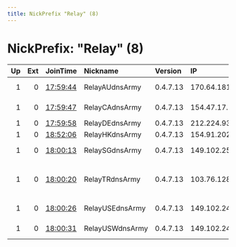 ```yaml
---
title: NickPrefix "Relay" (8)
---
```


# NickPrefix: "Relay" (8)

|   Up |   Ext | JoinTime                                                                                              | Nickname        | Version   | IP              | AS                                       | CC   |   ORp |   Dirp | OS    | Contact         |   eFamMembers |
|-----:|------:|:------------------------------------------------------------------------------------------------------|:----------------|:----------|:----------------|:-----------------------------------------|:-----|------:|-------:|:------|:----------------|--------------:|
|    1 |     0 | [17:59:44](https://nusenu.github.io/OrNetStats/w/relay/B07AFAD68451D7DEF590F590AB1D098435C96B33.html) | RelayAUdnsArmy  | 0.4.7.13  | 170.64.181.3    | DIGITALOCEAN-ASN                         | us   |  9001 |      0 | Linux | tor@birdeck.com |             8 |
|    1 |     0 | [17:59:47](https://nusenu.github.io/OrNetStats/w/relay/9BEFF06DC29D272559CCFCBCE23403C11A353164.html) | RelayCAdnsArmy  | 0.4.7.13  | 154.47.17.229   | Datacamp Limited                         | us   |  9001 |      0 | Linux | tor@birdeck.com |             8 |
|    1 |     0 | [17:59:58](https://nusenu.github.io/OrNetStats/w/relay/F8FE23E1DB4B5BD059CCEEC21C809505C3DE214F.html) | RelayDEdnsArmy  | 0.4.7.13  | 212.224.93.15   | firstcolo GmbH                           | de   |  9001 |      0 | Linux | tor@birdeck.com |             8 |
|    1 |     0 | [18:52:06](https://nusenu.github.io/OrNetStats/w/relay/D2DD27683840A5FA718C0E325730788B3BD0CDD1.html) | RelayHKdnsArmy  | 0.4.7.13  | 154.91.202.205  | Evoxt Enterprise                         | hk   |  9001 |      0 | Linux | tor@birdeck.com |             8 |
|    1 |     0 | [18:00:13](https://nusenu.github.io/OrNetStats/w/relay/F42B739C801213CAC599A3739CD201444EBE9122.html) | RelaySGdnsArmy  | 0.4.7.13  | 149.102.255.224 | Datacamp Limited                         | us   |  9001 |      0 | Linux | tor@birdeck.com |             8 |
|    1 |     0 | [18:00:20](https://nusenu.github.io/OrNetStats/w/relay/1FAFC206C08DD4542CE05B50BF201741FE8DC92E.html) | RelayTRdnsArmy  | 0.4.7.13  | 103.76.128.48   | Ozan Yildiz trading as Sistemdc webhosti | tr   |  9001 |      0 | Linux | tor@birdeck.com |             8 |
|    1 |     0 | [18:00:26](https://nusenu.github.io/OrNetStats/w/relay/5671CBEEB77E84729C9165E9A4009240704EAC4C.html) | RelayUSEdnsArmy | 0.4.7.13  | 149.102.249.196 | Datacamp Limited                         | us   |  9001 |      0 | Linux | tor@birdeck.com |             8 |
|    1 |     0 | [18:00:31](https://nusenu.github.io/OrNetStats/w/relay/81056E23C2508A154E85EC9AF1FBBD502E01D353.html) | RelayUSWdnsArmy | 0.4.7.13  | 149.102.243.231 | Datacamp Limited                         | us   |  9001 |      0 | Linux | tor@birdeck.com |             8 |
